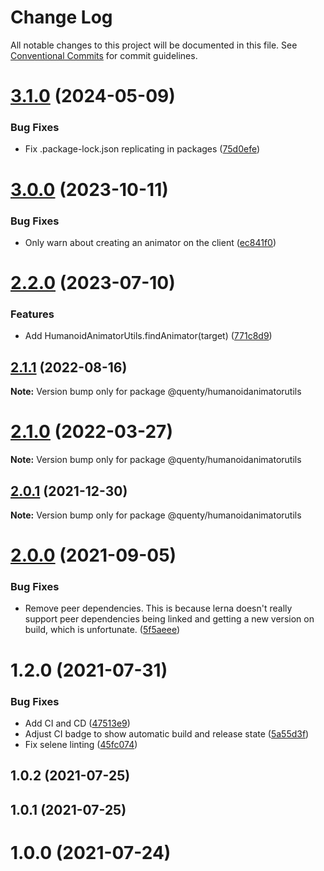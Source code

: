 # Change Log

All notable changes to this project will be documented in this file.
See [Conventional Commits](https://conventionalcommits.org) for commit guidelines.

# [3.1.0](https://github.com/Quenty/NevermoreEngine/compare/@quenty/humanoidanimatorutils@3.0.0...@quenty/humanoidanimatorutils@3.1.0) (2024-05-09)


### Bug Fixes

* Fix .package-lock.json replicating in packages ([75d0efe](https://github.com/Quenty/NevermoreEngine/commit/75d0efeef239f221d93352af71a5b3e930ec23c5))





# [3.0.0](https://github.com/Quenty/NevermoreEngine/compare/@quenty/humanoidanimatorutils@2.2.0...@quenty/humanoidanimatorutils@3.0.0) (2023-10-11)


### Bug Fixes

* Only warn about creating an animator on the client ([ec841f0](https://github.com/Quenty/NevermoreEngine/commit/ec841f0bfadb7b9e563ccb93edf0ffbae0fc9cb9))





# [2.2.0](https://github.com/Quenty/NevermoreEngine/compare/@quenty/humanoidanimatorutils@2.1.1...@quenty/humanoidanimatorutils@2.2.0) (2023-07-10)


### Features

* Add HumanoidAnimatorUtils.findAnimator(target) ([771c8d9](https://github.com/Quenty/NevermoreEngine/commit/771c8d9fef18f992b798cc9192c849ac341b00e5))





## [2.1.1](https://github.com/Quenty/NevermoreEngine/compare/@quenty/humanoidanimatorutils@2.1.0...@quenty/humanoidanimatorutils@2.1.1) (2022-08-16)

**Note:** Version bump only for package @quenty/humanoidanimatorutils





# [2.1.0](https://github.com/Quenty/NevermoreEngine/compare/@quenty/humanoidanimatorutils@2.0.1...@quenty/humanoidanimatorutils@2.1.0) (2022-03-27)

**Note:** Version bump only for package @quenty/humanoidanimatorutils





## [2.0.1](https://github.com/Quenty/NevermoreEngine/compare/@quenty/humanoidanimatorutils@2.0.0...@quenty/humanoidanimatorutils@2.0.1) (2021-12-30)

**Note:** Version bump only for package @quenty/humanoidanimatorutils





# [2.0.0](https://github.com/Quenty/NevermoreEngine/compare/@quenty/humanoidanimatorutils@1.2.0...@quenty/humanoidanimatorutils@2.0.0) (2021-09-05)


### Bug Fixes

* Remove peer dependencies. This is because lerna doesn't really support peer dependencies being linked and getting a new version on build, which is unfortunate. ([5f5aeee](https://github.com/Quenty/NevermoreEngine/commit/5f5aeeea8de9975435309e53679f0ef7064f9dd0))





# 1.2.0 (2021-07-31)


### Bug Fixes

* Add CI and CD ([47513e9](https://github.com/Quenty/NevermoreEngine/commit/47513e9b568162707534af132396dd8756947dd3))
* Adjust CI badge to show automatic build and release state ([5a55d3f](https://github.com/Quenty/NevermoreEngine/commit/5a55d3f19bf8d66a760d67da9b56ed47fab74656))
* Fix selene linting ([45fc074](https://github.com/Quenty/NevermoreEngine/commit/45fc07489ee59127ac6582689f19a0e87c1e5b5a))



## 1.0.2 (2021-07-25)



## 1.0.1 (2021-07-25)



# 1.0.0 (2021-07-24)

